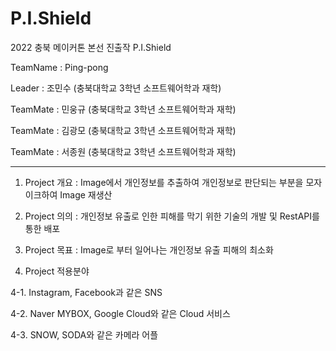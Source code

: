 # P.I.Shield
2022 충북 메이커톤 본선 진출작 P.I.Shield

TeamName : Ping-pong

Leader : 조민수 (충북대학교 3학년 소프트웨어학과 재학)

TeamMate : 민웅규 (충북대학교 3학년 소프트웨어학과 재학)

TeamMate : 김광모 (충북대학교 3학년 소프트웨어학과 재학)

TeamMate : 서종원 (충북대학교 3학년 소프트웨어학과 재학)

-------------------------------------------------------------------------------------
1. Project 개요
: Image에서 개인정보를 추출하여 개인정보로 판단되는 부분을 모자이크하여 Image 재생산

2. Project 의의
: 개인정보 유출로 인한 피해를 막기 위한 기술의 개발 및 RestAPI를 통한 배포

3. Project 목표
: Image로 부터 일어나는 개인정보 유출 피해의 최소화

4. Project 적용분야

  4-1. Instagram, Facebook과 같은 SNS
  
  4-2. Naver MYBOX, Google Cloud와 같은 Cloud 서비스
  
  4-3. SNOW, SODA와 같은 카메라 어플
